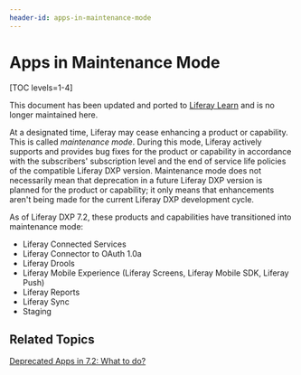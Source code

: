 ```yaml
---
header-id: apps-in-maintenance-mode
---
```


# Apps in Maintenance Mode

[TOC levels=1-4]

<aside class="alert alert-info">
  <span class="wysiwyg-color-blue120">This document has been updated and ported to <a href="https://learn.liferay.com/dxp/latest/en/installation-and-upgrades/upgrading-liferay/reference/maintenance-mode-and-deprecations-in-7-2.html">Liferay Learn</a> and is no longer maintained here.</span>
</aside>

At a designated time, Liferay may cease enhancing a product or capability. This
is called *maintenance mode*. During this mode, Liferay actively supports and
provides bug fixes for the product or capability in accordance with the
subscribers' subscription level and the end of service life policies of the
compatible Liferay DXP version. Maintenance mode does not necessarily mean that
deprecation in a future Liferay DXP version is planned for the product or
capability; it only means that enhancements aren't being made for the current
Liferay DXP development cycle.

As of Liferay DXP 7.2, these products and capabilities have transitioned into
maintenance mode:

-   Liferay Connected Services
-   Liferay Connector to OAuth 1.0a
-   Liferay Drools
-   Liferay Mobile Experience (Liferay Screens, Liferay Mobile SDK, Liferay Push)
-   Liferay Reports
-   Liferay Sync
-   Staging

## Related Topics

[Deprecated Apps in 7.2: What to do?](/docs/7-2/deploy/-/knowledge_base/d/deprecated-apps-in-7-2-what-to-do)
